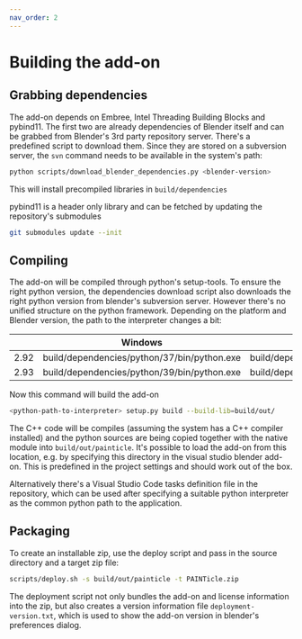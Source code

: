 ```yaml
---
nav_order: 2
---
```


# Building the add-on

## Grabbing dependencies

The add-on depends on Embree, Intel Threading Building Blocks and pybind11. The first two are already dependencies
of Blender itself and can be grabbed from Blender's 3rd party repository server. There's a predefined script to download
them. Since they are stored on a subversion server, the `svn` command needs to be available in the system's path:

```bash
python scripts/download_blender_dependencies.py <blender-version>
```

This will install precompiled libraries in `build/dependencies`

pybind11 is a header only library and can be fetched by updating the repository's submodules

```bash
git submodules update --init
```

## Compiling

The add-on will be compiled through python's setup-tools. To ensure the right python version, the dependencies
download script also downloads the right python version from blender's subversion server. However there's no unified
structure on the python framework. Depending on the platform and Blender version, the path to the interpreter changes
a bit:

|      | Windows                                     | Linux                                    |
|------|---------------------------------------------|------------------------------------------|
| 2.92 | build/dependencies/python/37/bin/python.exe | build/dependencies/python/bin/python3.7m |
| 2.93 | build/dependencies/python/39/bin/python.exe | build/dependencies/python/bin/python3.9  |

Now this command will build the add-on

```bash
<python-path-to-interpreter> setup.py build --build-lib=build/out/
```

The C++ code will be compiles (assuming the system has a C++ compiler installed) and the python sources are being copied
together with the native module into `build/out/painticle`. It's possible to load the add-on from this location,
e.g. by specifying this directory in the visual studio blender add-on. This is predefined in the project settings and
should work out of the box.

Alternatively there's a Visual Studio Code tasks definition file in the repository, which can be used after specifying
a suitable python interpreter as the common python path to the application.

## Packaging

To create an installable zip, use the deploy script and pass in the source directory and a target zip file:

```bash
scripts/deploy.sh -s build/out/painticle -t PAINTicle.zip
```

The deployment script not only bundles the add-on and license information into the zip, but also creates a version
information file `deployment-version.txt`, which is used to show the add-on version in blender's preferences dialog.